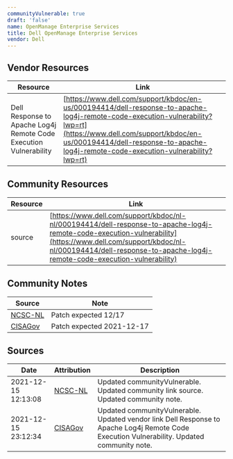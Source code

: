 ```yaml
---
communityVulnerable: true
draft: 'false'
name: OpenManage Enterprise Services
title: Dell OpenManage Enterprise Services
vendor: Dell
---
```


## Vendor Resources
| Resource | Link |
| --- | --- |
| Dell Response to Apache Log4j Remote Code Execution Vulnerability | [https://www.dell.com/support/kbdoc/en-us/000194414/dell-response-to-apache-log4j-remote-code-execution-vulnerability?lwp=rt](https://www.dell.com/support/kbdoc/en-us/000194414/dell-response-to-apache-log4j-remote-code-execution-vulnerability?lwp=rt) |

## Community Resources
| Resource | Link |
| --- | --- |
| source | [https://www.dell.com/support/kbdoc/nl-nl/000194414/dell-response-to-apache-log4j-remote-code-execution-vulnerability](https://www.dell.com/support/kbdoc/nl-nl/000194414/dell-response-to-apache-log4j-remote-code-execution-vulnerability) |

## Community Notes
| Source | Note |
| --- | --- |
| [NCSC-NL](https://github.com/NCSC-NL/log4shell/blob/main/software/README.md) | Patch expected 12/17 |
| [CISAGov](https://raw.githubusercontent.com/cisagov/log4j-affected-db/develop/README.md) | Patch expected 2021-12-17 |

## Sources
| Date | Attribution | Description |
| --- | --- | --- |
| 2021-12-15 12:13:08 | [NCSC-NL](https://github.com/NCSC-NL/log4shell/blob/main/software/README.md) | Updated communityVulnerable. Updated community link source. Updated community note.  |
| 2021-12-15 23:12:34 | [CISAGov](https://raw.githubusercontent.com/cisagov/log4j-affected-db/develop/README.md) | Updated communityVulnerable. Updated vendor link Dell Response to Apache Log4j Remote Code Execution Vulnerability. Updated community note.  |
